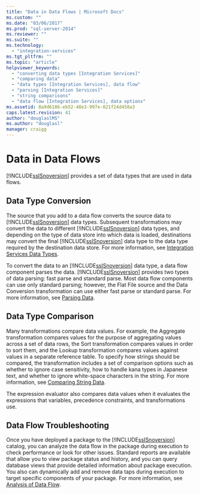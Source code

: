 ```yaml
---
title: "Data in Data Flows | Microsoft Docs"
ms.custom: ""
ms.date: "03/06/2017"
ms.prod: "sql-server-2014"
ms.reviewer: ""
ms.suite: ""
ms.technology: 
  - "integration-services"
ms.tgt_pltfrm: ""
ms.topic: "article"
helpviewer_keywords: 
  - "converting data types [Integration Services]"
  - "comparing data"
  - "data types [Integration Services], data flow"
  - "parsing [Integration Services]"
  - "string comparisons"
  - "data flow [Integration Services], data options"
ms.assetid: 8a9d6186-eb52-48e3-997e-021f24d458a3
caps.latest.revision: 41
author: "douglaslMS"
ms.author: "douglasl"
manager: craigg
---
```

# Data in Data Flows
  [!INCLUDE[ssISnoversion](../../includes/ssisnoversion-md.md)] provides a set of data types that are used in data flows.  
  
## Data Type Conversion  
 The source that you add to a data flow converts the source data to [!INCLUDE[ssISnoversion](../../includes/ssisnoversion-md.md)] data types. Subsequent transformations may convert the data to different [!INCLUDE[ssISnoversion](../../includes/ssisnoversion-md.md)] data types, and depending on the type of data store into which data is loaded, destinations may convert the final [!INCLUDE[ssISnoversion](../../includes/ssisnoversion-md.md)] data type to the data type required by the destination data store. For more information, see [Integration Services Data Types](integration-services-data-types.md).  
  
 To convert the data to an [!INCLUDE[ssISnoversion](../../includes/ssisnoversion-md.md)] data type, a data flow component parses the data. [!INCLUDE[ssISnoversion](../../includes/ssisnoversion-md.md)] provides two types of data parsing: fast parse and standard parse. Most data flow components can use only standard parsing; however, the Flat File source and the Data Conversion transformation can use either fast parse or standard parse. For more information, see [Parsing Data](parsing-data.md).  
  
## Data Type Comparison  
 Many transformations compare data values. For example, the Aggregate transformation compares values for the purpose of aggregating values across a set of data rows, the Sort transformation compares values in order to sort them, and the Lookup transformation compares values against values in a separate reference table. To specify how strings should be compared, the transformation includes a set of comparison options such as whether to ignore case sensitivity, how to handle kana types in Japanese text, and whether to ignore white-space characters in the string. For more information, see [Comparing String Data](comparing-string-data.md).  
  
 The expression evaluator also compares data values when it evaluates the expressions that variables, precedence constraints, and transformations use.  
  
## Data Flow Troubleshooting  
 Once you have deployed a package to the [!INCLUDE[ssISnoversion](../../includes/ssisnoversion-md.md)] catalog, you can analyze the data flow in the package during execution to check performance or look for other issues. Standard reports are available that allow you to view package status and history, and you can query database views that provide detailed information about package execution. You also can dynamically add and remove data taps during execution to target specific components of your package. For more information, see [Analysis of Data Flow](data-flow.md).  
  
  